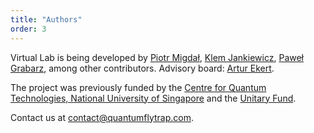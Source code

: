 ```yaml
---
title: "Authors"
order: 3
---
```


Virtual Lab is being developed by [Piotr Migdał](https://p.migdal.pl/), [Klem Jankiewicz](http://jankiewiczstudio.com/), [Paweł Grabarz](https://github.com/frizi), among other contributors.
Advisory board: [Artur Ekert](https://en.wikipedia.org/wiki/Artur_Ekert).

The project was previously funded by the [Centre for Quantum Technologies, National University of Singapore](https://www.quantumlah.org/about/highlight/2020-04-play-new-quantum-game) and the [Unitary Fund](https://unitary.fund/).

Contact us at <contact@quantumflytrap.com>.
